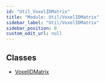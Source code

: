 ```yaml
---
id: "Util_VoxelIDMatrix"
title: "Module: Util/VoxelIDMatrix"
sidebar_label: "Util/VoxelIDMatrix"
sidebar_position: 0
custom_edit_url: null
---
```


## Classes

- [VoxelIDMatrix](../classes/Util_VoxelIDMatrix.VoxelIDMatrix.md)
